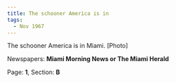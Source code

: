 ```yaml
---  
title: The schooner America is in  
tags:  
  - Nov 1967  
---  
```

  
The schooner America is in Miami. [Photo]  
  
Newspapers: **Miami Morning News or The Miami Herald**  
  
Page: **1**, Section: **B** 
